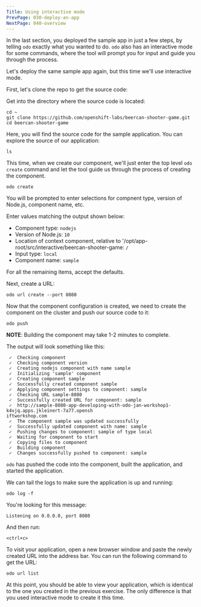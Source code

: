 ```yaml
---
Title: Using interactive mode
PrevPage: 030-deploy-an-app
NextPage: 040-overview
---
```


In the last section, you deployed the sample app in just a few steps, by telling `odo` exactly what you wanted to do. `odo` also has an interactive mode for some commands, where the tool will prompt you for input and guide you through the process. 

Let's deploy the same sample app again, but this time we'll use interactive mode.

First, let's clone the repo to get the source code:



Get into the directory where the source code is located:

```execute-1
cd ~
git clone https://github.com/openshift-labs/beercan-shooter-game.git
cd beercan-shooter-game
```

Here, you will find the source code for the sample application. You can explore the source of our application:

```execute-1
ls
```

This time, when we create our component, we'll just enter the top level `odo create` command and let the tool guide us through the process of creating the component.

```execute-1
odo create
```

You will be prompted to enter selections for compnent type, version of Node.js, component name, etc.

Enter values matching the output shown below:

- Component type: `nodejs`
- Version of Node.js: `10`
- Location of context component, relative to '/opt/app-root/src/interactive/beercan-shooter-game: `/`
- Input type: `local`
- Component name: `sample`

For all the remaining items, accept the defaults.

Next, create a URL:

```execute-1
odo url create --port 8080
```
Now that the component configuration is created, we need to create the component on the cluster and push our source code to it:

```execute-1
odo push
```

__NOTE__: Building the component may take 1-2 minutes to complete.

The output will look something like this:

```
 ✓  Checking component
 ✓  Checking component version
 ✓  Creating nodejs component with name sample
 ✓  Initializing 'sample' component
 ✓  Creating component sample
 ✓  Successfully created component sample
 ✓  Applying component settings to component: sample
 ✓  Checking URL sample-8080
 ✓  Successfully created URL for component: sample
 ✓  http://sample-8080-app-developing-with-odo-jan-workshop1-k4vjq.apps.jkleinert-7a77.opensh
iftworkshop.com
 ✓  The component sample was updated successfully
 ✓  Successfully updated component with name: sample
 ✓  Pushing changes to component: sample of type local
 ✓  Waiting for component to start
 ✓  Copying files to component
 ✓  Building component
 ✓  Changes successfully pushed to component: sample
 ```

`odo` has pushed the code into the component, built the application, and started the application.

We can tail the logs to make sure the application is up and running:

```execute-1
odo log -f
```

You're looking for this message:

```
Listening on 0.0.0.0, port 8080
```

And then run:

```execute-1
<ctrl+c>
```

To visit your application, open a new browser window and paste the newly created URL into the address bar. You can run the following command to get the URL:

```execute-1
odo url list
```

At this point, you should be able to view your application, which is identical to the one you created in the previous exercise. The only difference is that you used interactive mode to create it this time.
